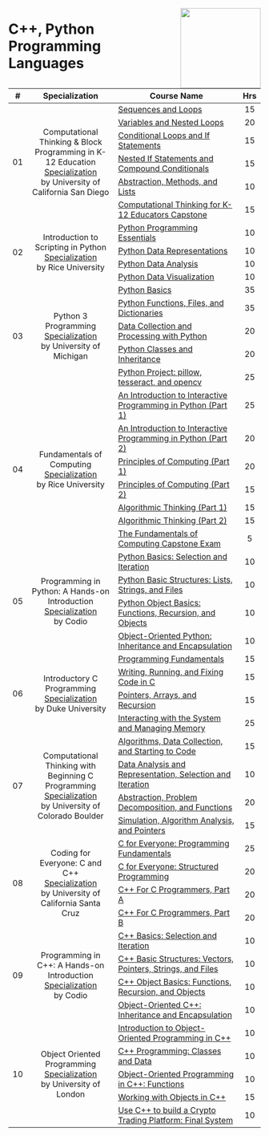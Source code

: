 <a href="https://coursera.org/"><img align="right" width="160" src="/logos/coursera.png"></img></a>

# C++, Python Programming Languages

<table>
    <thead>
        <tr>
<th width="25px">#</th>
<th width="400px">Specialization</th>
<th width="800px">Course Name</th>
<th width="25px">Hrs</th>
        </tr>
    </thead>
    <tbody>
            <tr>
<td rowspan=6 align="center">01</td>
<td rowspan=6 align="center">Computational Thinking & Block Programming in K-12 Education<br><a href="https://coursera.org/specializations/computational-thinking-block-programming-k12-education">Specialization</a><br>by University of California San Diego</td>
<td><a href="https://coursera.org/learn/computational-thinking-k12-educators-sequences-loops">Sequences and Loops</a></td>
<td align="center">15</td>
            </tr>
            <tr>
<td><a href="https://coursera.org/learn/block-programming-k12-educators-variables-nested-loops">Variables and Nested Loops</a></td>
<td align="center">20</td>
            </tr>
            <tr>
<td><a href="https://coursera.org/learn/block-programming-k12-educators-conditional-loops-if-statement">Conditional Loops and If Statements</a></td>
<td align="center">15</td>
            </tr>
            <tr>
<td><a href="https://coursera.org/learn/block-programming-k12-educators-nested-if-statement-compound-conditionals">Nested If Statements and Compound Conditionals</a></td>
<td align="center">15</td>
            </tr>
            <tr>
<td><a href="https://coursera.org/learn/block-programming-k12-educators-abstraction-methods">Abstraction, Methods, and Lists</a></td>
<td align="center">10</td>
            </tr>
            <tr>
<td><a href="https://coursera.org/learn/computational-thinking-k12-educators-capstone">Computational Thinking for K-12 Educators Capstone</a></td>
<td align="center">15</td>
            </tr>
            <tr>
<td rowspan=4 align="center">02</td>
<td rowspan=4 align="center">Introduction to Scripting in Python<br><a href="https://coursera.org/specializations/introduction-scripting-in-python">Specialization</a><br>by Rice University</td>
<td><a href="https://coursera.org/learn/python-programming">Python Programming Essentials</a></td>
<td align="center">10</td>
            </tr>
            <tr>
<td><a href="https://coursera.org/learn/python-representation">Python Data Representations</a></td>
<td align="center">10</td>
            </tr>
            <tr>
<td><a href="https://coursera.org/learn/python-analysis">Python Data Analysis</a></td>
<td align="center">10</td>
            </tr>
            <tr>
<td><a href="https://coursera.org/learn/python-visualization">Python Data Visualization</a></td>
<td align="center">10</td>
            </tr>
            <tr>
<td rowspan=5 align="center">03</td>
<td rowspan=5 align="center">Python 3 Programming<br><a href="https://coursera.org/specializations/python-3-programming">Specialization</a><br>by University of Michigan</td>
<td><a href="https://coursera.org/learn/python-basics">Python Basics</a></td>
<td align="center">35</td>
            </tr>
            <tr>
<td><a href="https://coursera.org/learn/python-functions-files-dictionaries">Python Functions, Files, and Dictionaries</a></td>
<td align="center">35</td>
            </tr>
            <tr>
<td><a href="https://coursera.org/learn/data-collection-processing-python">Data Collection and Processing with Python</a></td>
<td align="center">20</td>
            </tr>
            <tr>
<td><a href="https://coursera.org/learn/python-classes-inheritance">Python Classes and Inheritance</a></td>
<td align="center">20</td>
            </tr>
            <tr>
<td><a href="https://coursera.org/learn/python-project">Python Project: pillow, tesseract, and opencv</a></td>
<td align="center">25</td>
            </tr>
            <tr>
<td rowspan=7 align="center">04</td>
<td rowspan=7 align="center">Fundamentals of Computing<br><a href="https://coursera.org/specializations/computer-fundamentals">Specialization</a><br>by Rice University</td>
<td><a href="https://coursera.org/learn/interactive-python-1">An Introduction to Interactive Programming in Python (Part 1)</a></td>
<td align="center">25</td>
            </tr>
            <tr>
<td><a href="https://coursera.org/learn/interactive-python-2">An Introduction to Interactive Programming in Python (Part 2)</a></td>
<td align="center">20</td>
            </tr>
            <tr>
<td><a href="https://coursera.org/learn/principles-of-computing-1">Principles of Computing (Part 1)</a></td>
<td align="center">20</td>
            </tr>
            <tr>
<td><a href="https://coursera.org/learn/principles-of-computing-2">Principles of Computing (Part 2)</a></td>
<td align="center">15</td>
            </tr>
            <tr>
<td><a href="https://coursera.org/learn/algorithmic-thinking-1">Algorithmic Thinking (Part 1)</a></td>
<td align="center">15</td>
            </tr>
            <tr>
<td><a href="https://coursera.org/learn/algorithmic-thinking-2">Algorithmic Thinking (Part 2)</a></td>
<td align="center">15</td>
            </tr>
            <tr>
<td><a href="https://coursera.org/learn/fundamentals-of-computing-capstone">The Fundamentals of Computing Capstone Exam</a></td>
<td align="center">5</td>
            </tr>
            <tr>
<td rowspan=4 align="center">05</td>
<td rowspan=4 align="center">Programming in Python: A Hands-on Introduction<br><a href="https://coursera.org/specializations/hands-on-python">Specialization</a><br>by Codio</td>
<td><a href="https://coursera.org/learn/codio-python-basics">Python Basics: Selection and Iteration</a></td>
<td align="center">10</td>
            </tr>
            <tr>
<td><a href="https://coursera.org/learn/python-basic-structures-lists-strings-and-files">Python Basic Structures: Lists, Strings, and Files</a></td>
<td align="center">10</td>
            </tr>
            <tr>
<td><a href="https://coursera.org/learn/python-object-basics">Python Object Basics: Functions, Recursion, and Objects</a></td>
<td align="center">10</td>
            </tr>
            <tr>
<td><a href="https://coursera.org/learn/object-oriented-python">Object-Oriented Python: Inheritance and Encapsulation</a></td>
<td align="center">10</td>
            </tr>
            <tr>
<td rowspan=4 align="center">06</td>
<td rowspan=4 align="center">Introductory C Programming<br><a href="https://coursera.org/specializations/c-programming">Specialization</a><br>by Duke University</td>
<td><a href="https://coursera.org/learn/programming-fundamentals">Programming Fundamentals</a></td>
<td align="center">15</td>
            </tr>
            <tr>
<td><a href="https://coursera.org/learn/writing-running-fixing-code">Writing, Running, and Fixing Code in C</a></td>
<td align="center">15</td>
            </tr>
            <tr>
<td><a href="https://coursera.org/learn/pointers-arrays-recursion">Pointers, Arrays, and Recursion</a></td>
<td align="center">15</td>
            </tr>
            <tr>
<td><a href="https://coursera.org/learn/interacting-system-managing-memory">Interacting with the System and Managing Memory</a></td>
<td align="center">25</td>
            </tr>
            <tr>
<td rowspan=4 align="center">07</td>
<td rowspan=4 align="center">Computational Thinking with Beginning C Programming<br><a href="https://coursera.org/specializations/computational-thinking-c-programming">Specialization</a><br>by University of Colorado Boulder</td>
<td><a href="https://coursera.org/learn/algorithms-data-collection-code">Algorithms, Data Collection, and Starting to Code</a></td>
<td align="center">15</td>
            </tr>
            <tr>
<td><a href="https://coursera.org/learn/data-analysis-representation-selection-iteration">Data Analysis and Representation, Selection and Iteration</a></td>
<td align="center">10</td>
            </tr>
            <tr>
<td><a href="https://coursera.org/learn/abstraction-problem-decomposition-functions">Abstraction, Problem Decomposition, and Functions</a></td>
<td align="center">20</td>
            </tr>
            <tr>
<td><a href="https://coursera.org/learn/simulation-algorithm-analysis-pointers">Simulation, Algorithm Analysis, and Pointers</a></td>
<td align="center">15</td>
            </tr>
            <tr>
<td rowspan=4 align="center">08</td>
<td rowspan=4 align="center">Coding for Everyone: C and C++<br><a href="https://coursera.org/specializations/coding-for-everyone">Specialization</a><br>by University of California Santa Cruz</td>
<td><a href="https://coursera.org/learn/c-for-everyone">C for Everyone: Programming Fundamentals</a></td>
<td align="center">25</td>
            </tr>
            <tr>
<td><a href="https://coursera.org/learn/c-structured-programming">C for Everyone: Structured Programming</a></td>
<td align="center">20</td>
            </tr>
            <tr>
<td><a href="https://coursera.org/learn/c-plus-plus-a">C++ For C Programmers, Part A</a></td>
<td align="center">20</td>
            </tr>
            <tr>
<td><a href="https://coursera.org/learn/c-plus-plus-b">C++ For C Programmers, Part B</a></td>
<td align="center">20</td>
            </tr>
            <tr>
<td rowspan=4 align="center">09</td>
<td rowspan=4 align="center">Programming in C++: A Hands-on Introduction<br><a href="https://coursera.org/specializations/hands-on-cpp">Specialization</a><br>by Codio</td>
<td><a href="https://coursera.org/learn/codio-cpp-basics">C++ Basics: Selection and Iteration</a></td>
<td align="center">10</td>
            </tr>
            <tr>
<td><a href="https://coursera.org/learn/cpp-basic-structures-vectors-pointers-strings-and-files">C++ Basic Structures: Vectors, Pointers, Strings, and Files</a></td>
<td align="center">10</td>
            </tr>
            <tr>
<td><a href="https://coursera.org/learn/cpp-object-basics">C++ Object Basics: Functions, Recursion, and Objects</a></td>
<td align="center">10</td>
            </tr>
            <tr>
<td><a href="https://coursera.org/learn/object-oriented-cpp">Object-Oriented C++: Inheritance and Encapsulation</a></td>
<td align="center">10</td>
            </tr>
            <tr>
<td rowspan=5 align="center">10</td>
<td rowspan=5 align="center">Object Oriented Programming<br><a href="https://coursera.org/specializations/object-oriented-programming-s12n">Specialization</a><br>by University of London</td>
<td><a href="https://coursera.org/learn/cplusplus-crypto-i">Introduction to Object-Oriented Programming in C++</a></td>
<td align="center">10</td>
            </tr>
            <tr>
<td><a href="https://coursera.org/learn/cplusplus-crypto-ii">C++ Programming: Classes and Data</a></td>
<td align="center">10</td>
            </tr>
            <tr>
<td><a href="https://coursera.org/learn/cplusplus-crypto-iii">Object-Oriented Programming in C++: Functions</a></td>
<td align="center">10</td>
            </tr>
            <tr>
<td><a href="https://coursera.org/learn/cplusplus-crypto-iv">Working with Objects in C++</a></td>
<td align="center">15</td>
            </tr>
            <tr>
<td><a href="https://coursera.org/learn/cplusplus-crypto-v">Use C++ to build a Crypto Trading Platform: Final System</a></td>
<td align="center">10</td>
            </tr>
    </tbody>
</table>

